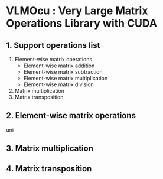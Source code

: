 # VLMOcu : Very Large Matrix Operations Library with CUDA  

## 1. Support operations list  
1. Element-wise matrix operations  
      * Element-wise matrix addition  
      * Element-wise matrix subtraction  
      * Element-wise matrix multiplication  
      * Element-wise matrix division  
2. Matrix multiplication  
3. Matrix transposition   

## 2. Element-wise matrix operations  
uni  
## 3. Matrix multiplication  
## 4. Matrix transposition  
